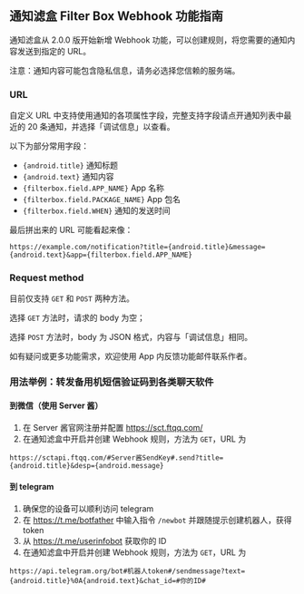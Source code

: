 ## 通知滤盒 Filter Box Webhook 功能指南

通知滤盒从 2.0.0 版开始新增 Webhook 功能，可以创建规则，将您需要的通知内容发送到指定的 URL。

注意：通知内容可能包含隐私信息，请务必选择您信赖的服务端。

### URL

自定义 URL 中支持使用通知的各项属性字段，完整支持字段请点开通知列表中最近的 20 条通知，并选择「调试信息」以查看。

以下为部分常用字段：

- `{android.title}` 通知标题
- `{android.text}` 通知内容
- `{filterbox.field.APP_NAME}` App 名称
- `{filterbox.field.PACKAGE_NAME}` App 包名
- `{filterbox.field.WHEN}` 通知的发送时间

最后拼出来的 URL 可能看起来像：
```
https://example.com/notification?title={android.title}&message={android.text}&app={filterbox.field.APP_NAME}
```

### Request method

目前仅支持 `GET` 和 `POST` 两种方法。

选择 `GET` 方法时，请求的 body 为空；

选择 `POST` 方法时，body 为 JSON 格式，内容与「调试信息」相同。

如有疑问或更多功能需求，欢迎使用 App 内反馈功能邮件联系作者。


### 用法举例：转发备用机短信验证码到各类聊天软件

#### 到微信（使用 Server 酱）

1. 在 Server 酱官网注册并配置 https://sct.ftqq.com/
2. 在通知滤盒中开启并创建 Webhook 规则，方法为 `GET`，URL 为 
```
https://sctapi.ftqq.com/#Server酱SendKey#.send?title={android.title}&desp={android.message}
```

#### 到 telegram

1. 确保您的设备可以顺利访问 telegram
2. 在 https://t.me/botfather 中输入指令 `/newbot` 并跟随提示创建机器人，获得 token
3. 从 https://t.me/userinfobot 获取你的 ID
4. 在通知滤盒中开启并创建 Webhook 规则，方法为 `GET`，URL 为 
```
https://api.telegram.org/bot#机器人token#/sendmessage?text={android.title}%0A{android.text}&chat_id=#你的ID#
```
